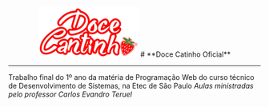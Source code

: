 <div align="center">
    <img src="assets/logo-tpt-resized.png">
    # **Doce Catinho Oficial**
</div>



***
Trabalho final do 1º ano da matéria de Programação Web do curso técnico de Desenvolvimento de Sistemas, na Etec de São Paulo
*Aulas ministradas pelo professor Carlos Evandro Teruel*